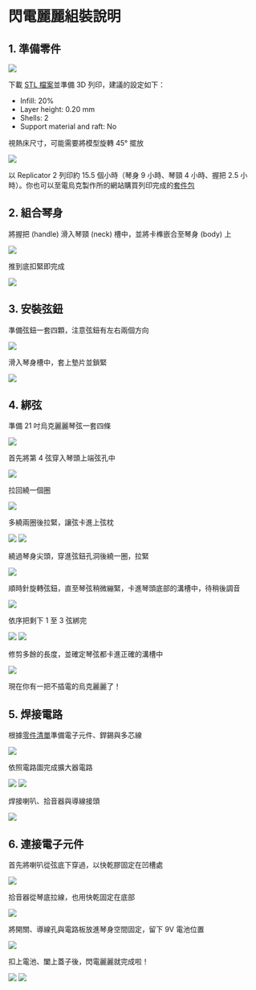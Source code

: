 # 閃電麗麗組裝說明

## 1. 準備零件 

![](IMG_3761.jpg)

下載 [STL 檔案](https://github.com/UkuleleDesign/LightningUke/tree/master/stl)並準備 3D 列印，建議的設定如下：

* Infill: 20%
* Layer height: 0.20 mm
* Shells: 2 
* Support material and raft: No

視熱床尺寸，可能需要將模型旋轉 45° 擺放

![](slic3r.png)

以 Replicator 2 列印約 15.5 個小時（琴身 9 小時、琴頸 4 小時、握把 2.5 小時）。你也可以至電烏克製作所的網站購買列印完成的[套件包](http://ukulele.design/tw/#purchase)
	
## 2. 組合琴身 

將握把 (handle) 滑入琴頸 (neck) 槽中，並將卡榫嵌合至琴身 (body) 上

![](assemble_body.jpg)

推到底扣緊即完成

![](IMG_3788.jpg)

## 3. 安裝弦鈕

準備弦鈕一套四顆，注意弦鈕有左右兩個方向

![](IMG_3799.jpg)

滑入琴身槽中，套上墊片並鎖緊

![](IMG_3805.jpg)

## 4. 綁弦

準備 21 吋烏克麗麗琴弦一套四條

![](IMG_3813.jpg)

首先將第 4 弦穿入琴頭上端弦孔中

![](IMG_3818.jpg)

拉回繞一個圈

![](IMG_3822.jpg)

多繞兩圈後拉緊，讓弦卡進上弦枕

![](IMG_3823.jpg)
![](IMG_3825.jpg)

繞過琴身尖頭，穿進弦鈕孔洞後繞一圈，拉緊

![](IMG_3836.jpg)

順時針旋轉弦鈕，直至琴弦稍微繃緊，卡進琴頭底部的溝槽中，待稍後調音

![](tuner.jpg)

依序把剩下 1 至 3 弦綁完

![](IMG_3853.jpg)
![](IMG_3844.jpg)

修剪多餘的長度，並確定琴弦都卡進正確的溝槽中

![](IMG_3858.jpg)

現在你有一把不插電的烏克麗麗了！

## 5. 焊接電路

根據[零件清單](https://github.com/UkuleleDesign/LightningUke/blob/master/ComponentList.md)準備電子元件、銲錫與多芯線

![](IMG_3865.jpg) 

依照電路圖完成擴大器電路

![](lm386-circuit.jpg)
![](IMG_3868.jpg)

焊接喇叭、拾音器與導線接頭

![](IMG_3872.jpg)

## 6. 連接電子元件 

首先將喇叭從弦底下穿過，以快乾膠固定在凹槽處

![](IMG_3875.jpg)

拾音器從琴底拉線，也用快乾固定在底部

![](IMG_3880.jpg)

將開關、導線孔與電路板放進琴身空間固定，留下 9V 電池位置

![](IMG_3890.jpg)

扣上電池、闔上蓋子後，閃電麗麗就完成啦！

![](IMG_3922.jpg)
![](IMG_3900.jpg)